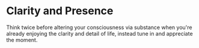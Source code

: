 # Clarity and Presence

Think twice before altering your consciousness via substance when you're already enjoying the clarity and detail of life, instead tune in and appreciate the moment.

